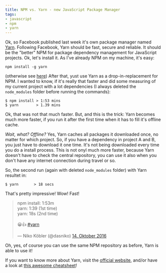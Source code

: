 ```yaml
---
title: NPM vs. Yarn - new JavaScript Package Manager
tags:
- javascript
- npm
- yarn
---
```


Ok, so Facebook published last week it's own package manager named [Yarn](https://yarnpkg.com/).
Following Facebook, Yarn should be fast, secure and reliable. It should be the "better" NPM for package dependency management for JavaScript projects. Ok, let's install it. As I've already NPM on my machine, it's easy:

    npm install -g yarn

(otherwise see [here](https://yarnpkg.com/en/docs/install))
After that, yust use Yarn as a drop-in-replacement for NPM.
I wanted to know, if it's really that faster and did some measuring of my current project with a lot dependencies (I always deleted the `node_modules` folder before running the commands):

    $ npm install > 1:53 mins
    $ yarn        > 1.39 mins

Ok, that was not that much faster. But, and this is the trick: Yarn becomes much more faster, if you run it after the first time when it has to fill it's offline cache.

_Wait, what? Offline?_ Yes, Yarn caches all packages it downloaded once, no matter for which project. So, if you have a dependency in project A and B, you just have to download it one time. It's not being downloaded every time you do a install process. This is not onyl much more faster, because Yarn doesn't have to check the central repository, you can use it also when you don't have any internet connection during travel or so.

So, the second run (again with deleted `node_modules` folder) with Yarn resultet in:

    $ yarn       > 18 secs

That's pretty impressive! Wow! Fast!

<blockquote class="twitter-tweet" data-lang="de"><p lang="en" dir="ltr">npm install: 1:53m<br>yarn: 1:39 (1st time)<br>yarn: 18s (2nd time)<br><br>😀👍 <a href="https://twitter.com/hashtag/yarn?src=hash">#yarn</a></p>&mdash; Niko Köbler (@dasniko) <a href="https://twitter.com/dasniko/status/786883060138647552">14. Oktober 2016</a></blockquote>

Oh, yes, of course you can use the same NPM repository as before, Yarn is able to use it!

If you want to know more about Yarn, visit the [official website](https://yarnpkg.com/), and/or have a look at [this awesome cheatsheet](https://shift.infinite.red/npm-vs-yarn-cheat-sheet-8755b092e5cc)!
